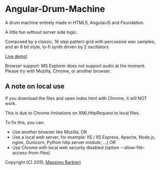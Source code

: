 # Angular-Drum-Machine

A drum machine entirely made in HTML5, AngularJS and Foundation. 

A little fun without server side logic.

Composed by a classic, 16 step pattern grid with percussive wav samples, and an 8 bit style, lo-fi synth driven by 2 oscillators.

[Live demo!](http://www.massimobarbieri.it/AngularDrumMachine)

Browser support: MS Explorer does not support audio at the moment. Please try with Mozilla, Chrome, or another browser.

## A note on local use

If you download the files and open index.html with Chrome, it will NOT work. 

This is due to Chrome limitations on XMLHttpRequest to local files.

To fix this, you can:

* Use another browser like Mozilla, OR
* Use a local web server, for example: IIS / IIS Express, Apache, Node.js, nginx, Gunicorn, Python http.server module, ...) OR
* Use Chrome with local web security disabled (option --allow-file-access-from-files)

Copyright (C) 2015, [Massimo Barbieri](http://www.massimobarbieri.it)
